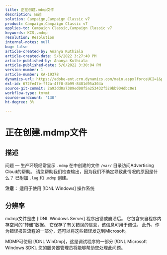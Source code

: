 ```yaml
---
title: 正在创建.mdmp文件
description: 描述
solution: Campaign,Campaign Classic v7
product: Campaign,Campaign Classic v7
applies-to: Campaign Classic,Campaign Classic v7
keywords: KCS,.mdmp
resolution: Resolution
internal-notes: null
bug: false
article-created-by: Ananya Kuthiala
article-created-date: 5/6/2022 3:27:40 PM
article-published-by: Ananya Kuthiala
article-published-date: 5/6/2022 3:30:04 PM
version-number: 1
article-number: KA-19378
dynamics-url: https://adobe-ent.crm.dynamics.com/main.aspx?forceUCI=1&pagetype=entityrecord&etn=knowledgearticle&id=9830300e-51cd-ec11-a7b5-6045bd00dca1
exl-id: 672fe47e-ff2a-4ff0-8b99-8481d95a304a
source-git-commit: 2a93dd0a7389ed08f5a253432f529bb904dbc0e1
workflow-type: tm+mt
source-wordcount: '130'
ht-degree: 3%

---
```


# 正在创建.mdmp文件

## 描述

问题 — 生产环境经常显示 `.mdmp` 在中创建的文件 `/var/` 目录访问Advertising Cloud的帮助。 请您帮助我们检查输出，因为我们不确定导致此情况的原因是什么？ 已附加 `.log` 和 `.mdmp` 创建。

<b>注意：</b> 适用于使用 [!DNL Windows] 操作系统



## 分辨率


mdmp文件是由 [!DNL Windows Server] 程序出错或崩溃后。 它包含来自程序内存空间的“转储”数据。 它保存了有关错误的信息，该信息可用于调试。 此外，作为错误报告流程的一部分，还可以将这些错误发送到Microsoft。

MDMP可使用 [!DNL WinDmp]，这是调试程序的一部分 [!DNL Microsoft Windows SDK]. 您的服务器管理员将能够帮助您处理此问题。
